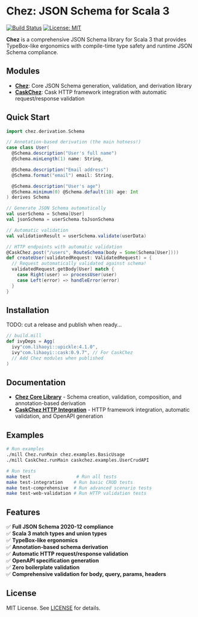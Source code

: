 # Chez: JSON Schema for Scala 3

[![Build Status](https://img.shields.io/badge/build-passing-brightgreen.svg)](https://github.com/silvabyte/scalaschemaz)
[![License: MIT](https://img.shields.io/badge/License-MIT-yellow.svg)](https://opensource.org/licenses/MIT)

**Chez** is a comprehensive JSON Schema library for Scala 3 that provides TypeBox-like ergonomics with compile-time type safety and runtime JSON Schema compliance.

## Modules

- **[Chez](./docs/chez.md)**: Core JSON Schema generation, validation, and derivation library
- **[CaskChez](./docs/caskchez.md)**: Cask HTTP framework integration with automatic request/response validation

## Quick Start

```scala
import chez.derivation.Schema

// Annotation-based derivation (the main hotness!)
case class User(
  @Schema.description("User's full name")
  @Schema.minLength(1) name: String,

  @Schema.description("Email address")
  @Schema.format("email") email: String,

  @Schema.description("User's age")
  @Schema.minimum(0) @Schema.default(18) age: Int
) derives Schema

// Generate JSON Schema automatically
val userSchema = Schema[User]
val jsonSchema = userSchema.toJsonSchema

// Automatic validation
val validationResult = userSchema.validate(userData)

// HTTP endpoints with automatic validation
@CaskChez.post("/users", RouteSchema(body = Some(Schema[User])))
def createUser(validatedRequest: ValidatedRequest) = {
  // Request automatically validated against schema!
  validatedRequest.getBody[User] match {
    case Right(user) => processUser(user)
    case Left(error) => handleError(error)
  }
}
```

## Installation

TODO: cut a release and publish when ready...

```scala
// build.mill
def ivyDeps = Agg(
  ivy"com.lihaoyi::upickle:4.1.0",
  ivy"com.lihaoyi::cask:0.9.7", // For CaskChez
  // Add Chez modules when published
)
```

## Documentation

- **[Chez Core Library](./docs/chez.md)** - Schema creation, validation, composition, and annotation-based derivation
- **[CaskChez HTTP Integration](./docs/caskchez.md)** - HTTP framework integration, automatic validation, and OpenAPI generation

## Examples

```bash
# Run examples
./mill Chez.runMain chez.examples.BasicUsage
./mill CaskChez.runMain caskchez.examples.UserCrudAPI

# Run tests
make test                 # Run all tests
make test-integration    # Run basic CRUD tests
make test-comprehensive  # Run advanced scenario tests
make test-web-validation # Run HTTP validation tests
```

## Features

✅ **Full JSON Schema 2020-12 compliance**  
✅ **Scala 3 match types and union types**  
✅ **TypeBox-like ergonomics**  
✅ **Annotation-based schema derivation**  
✅ **Automatic HTTP request/response validation**  
✅ **OpenAPI specification generation**  
✅ **Zero boilerplate validation**  
✅ **Comprehensive validation for body, query, params, headers**

## License

MIT License. See [LICENSE](LICENSE) for details.
